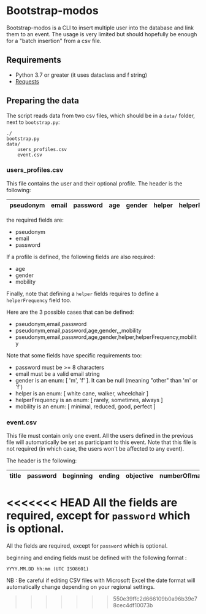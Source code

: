 # Bootstrap-modos

Bootstrap-modos is a CLI to insert multiple user into the database and link
them to an event. The usage is very limited but should hopefully be enough
for a "batch insertion" from a csv file.

## Requirements

- Python 3.7 or greater (it uses dataclass and f string)
- [Requests](https://requests.readthedocs.io/en/master/)

## Preparing the data

The script reads data from two csv files, which should be in a `data/` folder,
next to `bootstrap.py`:

```
./
bootstrap.py
data/
    users_profiles.csv
    event.csv
```

### users_profiles.csv

This file contains the user and their optional profile. The header is the
following:

| pseudonym | email | password | age | gender | helper | helperFrequency | mobility |
|-----------|-------|----------|-----|--------|--------|-----------------|----------|

the required fields are:

- pseudonym
- email
- password

If a profile is defined, the following fields are also required:

- age
- gender
- mobility

Finally, note that defining a `helper` fields requires to define a
`helperFrequency` field too.

Here are the 3 possible cases that can be defined:

- pseudonym,email,password
- pseudonym,email,password,age,gender,,,mobility
- pseudonym,email,password,age,gender,helper,helperFrequency,mobility

Note that some fields have specific requirements too:

- password must be >= 8 characters
- email must be a valid email string
- gender is an enum: [ 'm', 'f' ]. It can be null (meaning "other" than 'm' or 'f')
- helper is an enum: [ white cane, walker, wheelchair ]
- helperFrequency is an enum: [ rarely, sometimes, always ]
- mobility is an enum: [ minimal, reduced, good, perfect ]

### event.csv

This file must contain only one event. All the users defined in the previous
file will automatically be set as participant to this event. Note that this file
is not required (in which case, the users won't be affected to any event).

The header is the following:


| title | password | beginning | ending | objective | numberOfImages |
|-------|----------|-----------|--------|-----------|----------------|

<<<<<<< HEAD
All the fields are required, except for `password` which is optional.
=======
All the fields are required, except for `password` which is optional.

beginning and ending fields must be defined with the following format : 

`YYYY.MM.DD hh:mm (UTC ISO8601)`

NB : Be careful if editing CSV files with Microsoft Excel the date format will automatically change depending on your regional settings. 
>>>>>>> 550e39ffc2d666109b0a96b39e78cec4df10073b
